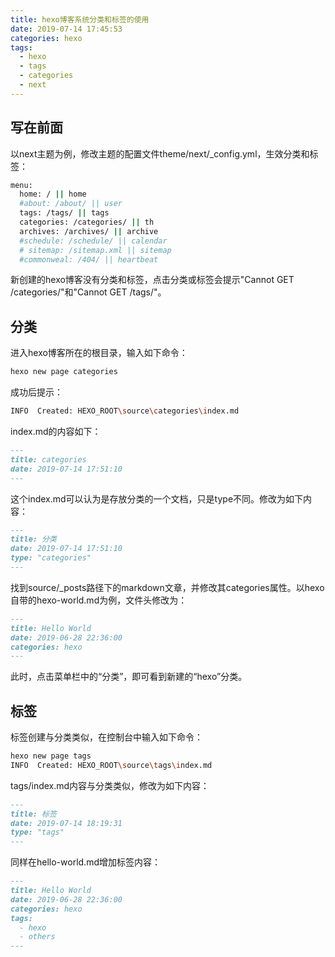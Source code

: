 ```yaml
---
title: hexo博客系统分类和标签的使用
date: 2019-07-14 17:45:53
categories: hexo
tags:
  - hexo
  - tags
  - categories
  - next
---
```

## 写在前面
以next主题为例，修改主题的配置文件theme/next/_config.yml，生效分类和标签：
```bash
menu:
  home: / || home
  #about: /about/ || user
  tags: /tags/ || tags
  categories: /categories/ || th
  archives: /archives/ || archive
  #schedule: /schedule/ || calendar
  # sitemap: /sitemap.xml || sitemap
  #commonweal: /404/ || heartbeat
```
新创建的hexo博客没有分类和标签，点击分类或标签会提示"Cannot GET /categories/"和"Cannot GET /tags/"。
## 分类
进入hexo博客所在的根目录，输入如下命令：
```bash
hexo new page categories
```
成功后提示：
```bash
INFO  Created: HEXO_ROOT\source\categories\index.md
```
index.md的内容如下：
```md
---
title: categories
date: 2019-07-14 17:51:10
---
```
这个index.md可以认为是存放分类的一个文档，只是type不同。修改为如下内容：
```md
---
title: 分类
date: 2019-07-14 17:51:10
type: "categories"
---
```
找到source/_posts路径下的markdown文章，并修改其categories属性。以hexo自带的hexo-world.md为例，文件头修改为：
```md
---
title: Hello World
date: 2019-06-28 22:36:00
categories: hexo
---
```
此时，点击菜单栏中的“分类”，即可看到新建的“hexo”分类。
## 标签
标签创建与分类类似，在控制台中输入如下命令：
```bash
hexo new page tags
INFO  Created: HEXO_ROOT\source\tags\index.md
```
tags/index.md内容与分类类似，修改为如下内容：
```md
---
title: 标签
date: 2019-07-14 18:19:31
type: "tags"
---
```
同样在hello-world.md增加标签内容：
```md
---
title: Hello World
date: 2019-06-28 22:36:00
categories: hexo
tags:
  - hexo
  - others
---
```
